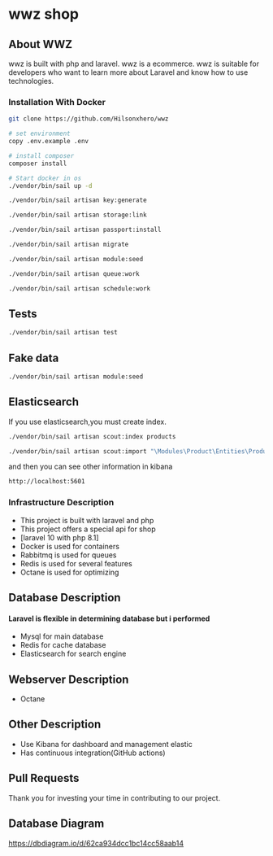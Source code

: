 # wwz shop

## About WWZ

wwz is built with php and laravel. wwz is a ecommerce. wwz is suitable for developers who want to learn more about Laravel and know how to use technologies.

### Installation With Docker

```sh
git clone https://github.com/Hilsonxhero/wwz

# set environment
copy .env.example .env

# install composer
composer install

# Start docker in os
./vendor/bin/sail up -d

./vendor/bin/sail artisan key:generate

./vendor/bin/sail artisan storage:link

./vendor/bin/sail artisan passport:install

./vendor/bin/sail artisan migrate

./vendor/bin/sail artisan module:seed

./vendor/bin/sail artisan queue:work

./vendor/bin/sail artisan schedule:work

```

## Tests

```sh
./vendor/bin/sail artisan test
```

## Fake data

```sh
./vendor/bin/sail artisan module:seed
```

## Elasticsearch

If you use elasticsearch,you must create index.

```sh
./vendor/bin/sail artisan scout:index products

./vendor/bin/sail artisan scout:import "\Modules\Product\Entities\Product"

```

and then you can see other information in kibana

```sh
http://localhost:5601
```

### Infrastructure Description

-   This project is built with laravel and php
-   This project offers a special api for shop
-   [laravel 10 with php 8.1]
-   Docker is used for containers
-   Rabbitmq is used for queues
-   Redis is used for several features
-   Octane is used for optimizing

## Database Description

#### Laravel is flexible in determining database but i performed

-   Mysql for main database
-   Redis for cache database
-   Elasticsearch for search engine

## Webserver Description

-   Octane

## Other Description

-   Use Kibana for dashboard and management elastic
-   Has continuous integration(GitHub actions)

## Pull Requests

Thank you for investing your time in contributing to our project.

## Database Diagram

https://dbdiagram.io/d/62ca934dcc1bc14cc58aab14
